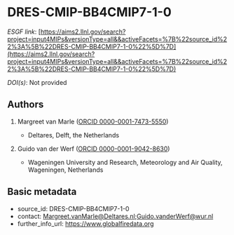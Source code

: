 # DRES-CMIP-BB4CMIP7-1-0

*ESGF link*: [https://aims2.llnl.gov/search?project=input4MIPs&versionType=all&&activeFacets=%7B%22source_id%22%3A%5B%22DRES-CMIP-BB4CMIP7-1-0%22%5D%7D](https://aims2.llnl.gov/search?project=input4MIPs&versionType=all&&activeFacets=%7B%22source_id%22%3A%5B%22DRES-CMIP-BB4CMIP7-1-0%22%5D%7D)

*DOI(s)*: Not provided

## Authors

1. Margreet van Marle ([ORCID 0000-0001-7473-5550](https://orcid.org/0000-0001-7473-5550))
    - Deltares, Delft, the Netherlands

2. Guido van der Werf ([ORCID 0000-0001-9042-8630](https://orcid.org/0000-0001-9042-8630))
    - Wageningen University and Research, Meteorology and Air Quality, Wageningen, Netherlands


## Basic metadata

- source_id: DRES-CMIP-BB4CMIP7-1-0
- contact: Margreet.vanMarle@Deltares.nl;Guido.vanderWerf@wur.nl
- further_info_url: https://www.globalfiredata.org